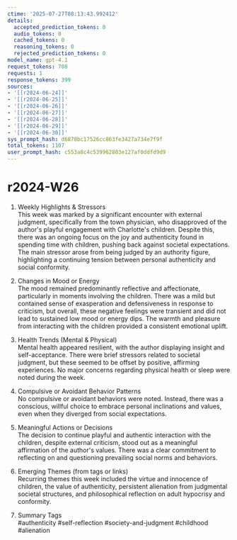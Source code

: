 ```yaml
---
ctime: '2025-07-27T08:13:43.992412'
details:
  accepted_prediction_tokens: 0
  audio_tokens: 0
  cached_tokens: 0
  reasoning_tokens: 0
  rejected_prediction_tokens: 0
model_name: gpt-4.1
request_tokens: 708
requests: 1
response_tokens: 399
sources:
- '[[r2024-06-24]]'
- '[[r2024-06-25]]'
- '[[r2024-06-26]]'
- '[[r2024-06-27]]'
- '[[r2024-06-28]]'
- '[[r2024-06-29]]'
- '[[r2024-06-30]]'
sys_prompt_hash: d6870bc17526cc863fe3427a734e7f9f
total_tokens: 1107
user_prompt_hash: c553a8c4c539962803e127af0ddfd9d9
---
```

# r2024-W26

1. Weekly Highlights & Stressors  
This week was marked by a significant encounter with external judgment, specifically from the town physician, who disapproved of the author's playful engagement with Charlotte's children. Despite this, there was an ongoing focus on the joy and authenticity found in spending time with children, pushing back against societal expectations. The main stressor arose from being judged by an authority figure, highlighting a continuing tension between personal authenticity and social conformity.

2. Changes in Mood or Energy  
The mood remained predominantly reflective and affectionate, particularly in moments involving the children. There was a mild but contained sense of exasperation and defensiveness in response to criticism, but overall, these negative feelings were transient and did not lead to sustained low mood or energy dips. The warmth and pleasure from interacting with the children provided a consistent emotional uplift.

3. Health Trends (Mental & Physical)  
Mental health appeared resilient, with the author displaying insight and self-acceptance. There were brief stressors related to societal judgment, but these seemed to be offset by positive, affirming experiences. No major concerns regarding physical health or sleep were noted during the week.

4. Compulsive or Avoidant Behavior Patterns  
No compulsive or avoidant behaviors were noted. Instead, there was a conscious, willful choice to embrace personal inclinations and values, even when they diverged from social expectations.

5. Meaningful Actions or Decisions  
The decision to continue playful and authentic interaction with the children, despite external criticism, stood out as a meaningful affirmation of the author's values. There was a clear commitment to reflecting on and questioning prevailing social norms and behaviors.

6. Emerging Themes (from tags or links)  
Recurring themes this week included the virtue and innocence of children, the value of authenticity, persistent alienation from judgmental societal structures, and philosophical reflection on adult hypocrisy and conformity.

7. Summary Tags  
#authenticity #self-reflection #society-and-judgment #childhood #alienation